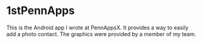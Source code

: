 1stPennApps
===========

This is the Android app I wrote at PennAppsX. It provides a way to easily add a photo contact. The graphics were provided by a member of my team.
